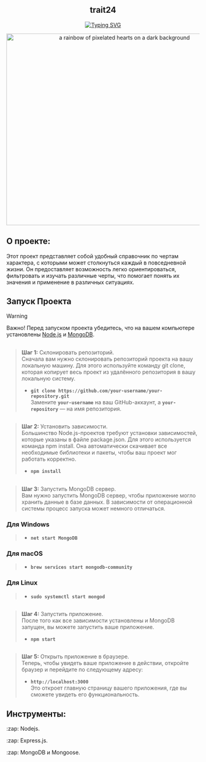 <div align = 'center'>
  
 ## trait24


[![Typing SVG](https://readme-typing-svg.herokuapp.com?font=Fira+Code&pause=1000&color=F74256&width=435&lines=Это+мой+учебный+проект+Trait)](https://git.io/typing-svg)

<img src="https://media1.tenor.com/m/thfhCT8_s9wAAAAC/undertale-under-tale-hearts.gif" width="600" height="500" alt="a rainbow of pixelated hearts on a dark background">
</div>
 
  
  ## О проекте:
 Этот проект представляет собой удобный справочник по чертам характера, с которыми может столкнуться каждый в повседневной жизни. Он предоставляет возможность легко ориентироваться, фильтровать и изучать различные черты, что помогает понять их значения и применение в различных ситуациях.
 ## Запуск Проекта 
 > [!WARNING]
> Важно! Перед запуском проекта убедитесь, что на вашем компьютере установлены [Node.js](https://nodejs.org/en/download/) и [MongoDB](https://www.mongodb.com/try/download/community).
##
<div align = 'left'> 
  
> <b>Шаг 1:</b> Склонировать репозиторий.<br>
Сначала вам нужно склонировать репозиторий проекта на вашу локальную машину. Для этого используйте команду git clone, которая копирует весь проект из удалённого репозитория в вашу локальную систему.
> - **`git clone https://github.com/your-username/your-repository.git`**</br>
> Замените **`your-username`** на ваш GitHub-аккаунт, а **`your-repository`** — на имя репозитория.
>
  
##
><b>Шаг 2:</b> Установить зависимости.<br>
>Большинство Node.js-проектов требуют установки зависимостей, которые указаны в файле package.json. Для этого используется команда npm install. Она автоматически скачивает все необходимые библиотеки и пакеты, чтобы ваш проект мог работать корректно.
> - **`npm install`**</br>
##
><b>Шаг 3:</b> Запустить MongoDB сервер.<br>
>Вам нужно запустить MongoDB сервер, чтобы приложение могло хранить данные в базе данных. В зависимости от операционной системы процесс запуска может немного отличаться.
### Для Windows
> - **`net start MongoDB`**</br>
### Для macOS
> - **`brew services start mongodb-community`**</br>
### Для Linux
> - **`sudo systemctl start mongod`**</br>
##
><b>Шаг 4:</b> Запустить приложение.<br>
>После того как все зависимости установлены и MongoDB запущен, вы можете запустить ваше приложение.
>- **`npm start`**</br>
##
><b>Шаг 5:</b> Открыть приложение в браузере.<br>
>Теперь, чтобы увидеть ваше приложение в действии, откройте браузер и перейдите по следующему адресу:
>- **`http://localhost:3000`**</br>
> Это откроет главную страницу вашего приложения, где вы сможете увидеть его функциональность.
## Инструменты:
<p>:zap: Nodejs.</p>
<p>:zap: Express.js.</p>
<p>:zap: MongoDB и Mongoose.</p>
</div>






